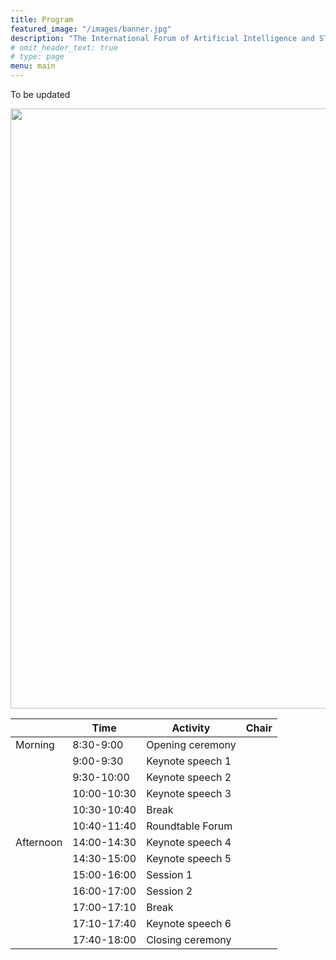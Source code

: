 ```yaml
---
title: Program
featured_image: "/images/banner.jpg"
description: "The International Forum of Artificial Intelligence and STEM Education Online"
# omit_header_text: true
# type: page
menu: main
---
```



To be updated

<img src="/images/program_en.jpg" style="width: 60rem" />


|                  	|     Time           	|     Activity              	|     Chair    	|
|------------------	|--------------------	|---------------------------	|--------------	|
|     Morning      	|     8:30-9:00      	|     Opening   ceremony    	|              	|
|                  	|     9:00-9:30      	|     Keynote   speech 1    	|              	|
|                  	|     9:30-10:00     	|     Keynote   speech 2    	|              	|
|                  	|     10:00-10:30    	|     Keynote   speech 3    	|              	|
|                  	|     10:30-10:40    	|     Break                 	|              	|
|                  	|     10:40-11:40    	|     Roundtable   Forum    	|              	|
|     Afternoon    	|     14:00-14:30    	|     Keynote   speech 4    	|              	|
|                  	|     14:30-15:00    	|     Keynote   speech 5    	|              	|
|                  	|     15:00-16:00    	|     Session   1           	|              	|
|                  	|     16:00-17:00    	|     Session   2           	|              	|
|                  	|     17:00-17:10    	|     Break                 	|              	|
|                  	|     17:10-17:40    	|     Keynote   speech 6    	|              	|
|                  	|     17:40-18:00    	|     Closing   ceremony    	|              	|
